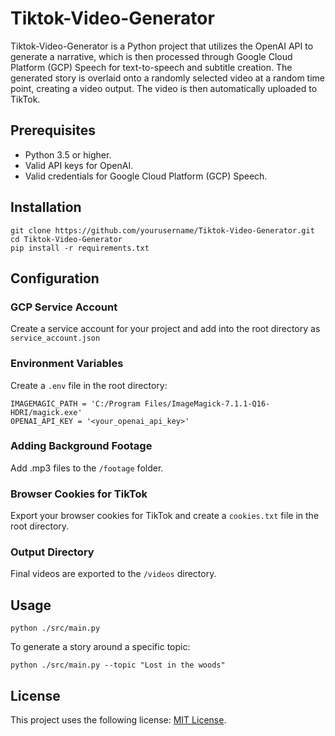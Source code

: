 # Tiktok-Video-Generator

Tiktok-Video-Generator is a Python project that utilizes the OpenAI API to generate a narrative, which is then processed through Google Cloud Platform (GCP) Speech for text-to-speech and subtitle creation. The generated story is overlaid onto a randomly selected video at a random time point, creating a video output. The video is then automatically uploaded to TikTok.

## Prerequisites

- Python 3.5 or higher.
- Valid API keys for OpenAI.
- Valid credentials for Google Cloud Platform (GCP) Speech.

## Installation

```
git clone https://github.com/yourusername/Tiktok-Video-Generator.git
cd Tiktok-Video-Generator
pip install -r requirements.txt
```

## Configuration

### GCP Service Account

Create a service account for your project and add into the root directory as `service_account.json`

### Environment Variables

Create a `.env` file in the root directory:

```
IMAGEMAGIC_PATH = 'C:/Program Files/ImageMagick-7.1.1-Q16-HDRI/magick.exe'
OPENAI_API_KEY = '<your_openai_api_key>'
```

### Adding Background Footage

Add .mp3 files to the `/footage` folder.

### Browser Cookies for TikTok

Export your browser cookies for TikTok and create a `cookies.txt` file in the root directory.

### Output Directory

Final videos are exported to the `/videos` directory.

## Usage

```
python ./src/main.py
```

To generate a story around a specific topic:

```
python ./src/main.py --topic "Lost in the woods"
```

## License

This project uses the following license: [MIT License](https://opensource.org/licenses/MIT).
